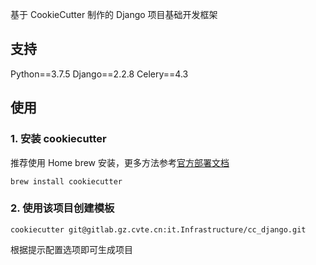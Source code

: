 基于 CookieCutter 制作的 Django 项目基础开发框架

## 支持
Python==3.7.5
Django==2.2.8
Celery==4.3

## 使用
### 1. 安装 cookiecutter

推荐使用 Home brew 安装，更多方法参考[官方部署文档](https://cookiecutter.readthedocs.io/en/1.7.0/installation.html)

```shell script
brew install cookiecutter
```

### 2. 使用该项目创建模板

```shell script
cookiecutter git@gitlab.gz.cvte.cn:it.Infrastructure/cc_django.git
```

根据提示配置选项即可生成项目
